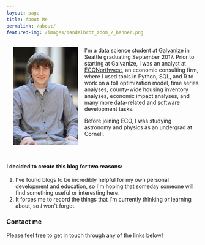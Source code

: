 ```yaml
---
layout: page
title: About Me
permalink: /about/
featured-img: /images/mandelbrot_zoom_2_banner.png
---
```


<img style="float: left;" src="../images/profile.jpg" width="170pt" hspace="17pt">

I'm a data science student at [Galvanize](https://www.galvanize.com/seattle) in Seattle
graduating September 2017.
Prior to starting at Galvanize, I was an analyst at [ECONorthwest](http://www.econw.com),
an economic consulting firm, where I used tools in Python, SQL, and R to work on
a toll optimization model, time series analyses, county-wide housing inventory
analyses, economic impact analyses, and many more data-related and software
development tasks.

Before joining ECO, I was studying astronomy and physics as an undergrad
at Cornell.

<br/>
<br/>

#### I decided to create this blog for two reasons:
1. I've found blogs to be incredibly helpful for my own personal development and education,
so I'm hoping that someday someone will find something useful or interesting here.
2. It forces me to record the things that I'm currently thinking or learning about,
so _I_ won't forget.

### Contact me
Please feel free to get in touch through any of the links below!
